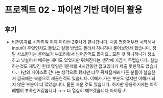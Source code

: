 # 프로젝트 02 - 파이썬 기반 데이터 활용

## 후기

- 비전공자로 시작하여 이제 파이썬 2주차가 끝나갑니다. 처음 명령어부터 시작해서 input이 무엇인지도 몰랐고 실행 방법도 몰라서 하나하나 물어보면서 했습니다. 정말 사소한거는 물어보기 부끄러워서 넘어간적도 많지요.. 모든 것 하나하나가 생소하고 낯설어서 배우는 재미도 있었지만 뒤쳐진다는 생각에 가끔식 두렵습니다. 실습하는것도 재밋긴 한데 몇일은 1문제를 4시간동안 잡고있다가 제출 못한적도 있습니다. 나만의 페이스로 간다는 생각으로 했지만 너무 뒤쳐질까봐 다른 분들이 실습한거 결국에는 복붙으로 제출한적도 있습니다. 이해가 가는 부분도 많지만 이해가 되지 않은 부분이 더 많았습니다. 물론 배운 것도 있습니다. 하지만 응용하기에는 아직 레벨이 부족한거같습니다.ㅠㅠ 더 열심히 해보겠습니다 파이팅..!!
 